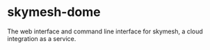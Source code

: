 skymesh-dome
============

The web interface and command line interface for skymesh, a cloud integration as a service.

